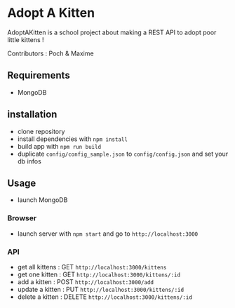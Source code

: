 # Adopt A Kitten

AdoptAKitten is a school project about making a REST API to adopt poor little kittens !

Contributors : Poch & Maxime

## Requirements
- MongoDB

## installation
- clone repository
- install dependencies with `npm install`
- build app with `npm run build`
- duplicate `config/config_sample.json` to `config/config.json` and set your db infos

## Usage
- launch MongoDB

### Browser
- launch server with `npm start` and go to `http://localhost:3000`

### API
- get all kittens : GET `http://localhost:3000/kittens`
- get one kitten : GET `http://localhost:3000/kittens/:id`
- add a kitten : POST `http://localhost:3000/add`
- update a kitten : PUT `http://localhost:3000/kittens/:id`
- delete a kitten : DELETE `http://localhost:3000/kittens/:id`